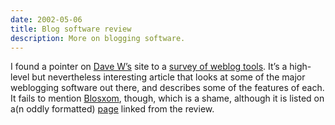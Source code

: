 ```yaml
---
date: 2002-05-06
title: Blog software review
description: More on blogging software.
---
```

I found a pointer on [Dave W’s](http://scriptingnews.userland.com/backissues/2002/05/05#l1003254d10ef53e118908bfc419a699a) site to a [survey of weblog tools](http://hotwired.lycos.com/webmonkey/02/18/index3a.html?tw=authoring). It’s a high-level but nevertheless interesting article that looks at some of the major weblogging software out there, and describes some of the features of each. It fails to mention [Blosxom](http://www.oreillynet.com/%7Erael/lang/perl/blosxom), though, which is a shame, although it is listed on a(n oddly formatted) [page](http://www.lights.com/weblogs/tools.html) linked from the review.

